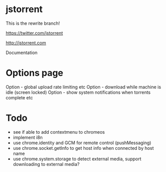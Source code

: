 jstorrent
=========

This is the rewrite branch!

https://twitter.com/jstorrent

http://jstorrent.com


Documentation

Options page
=======

Option - global upload rate limiting etc
Option - download while machine is idle (screen locked)
Option - show system notifications when torrents complete etc

Todo
=======
- see if able to add contextmenu to chromeos
- implement i8n
- use chrome.identity and GCM for remote control (pushMessaging)
- use chrome.socket.getInfo to get host info when connected by host name
- use chrome.system.storage to detect external media, support downloading to external media?